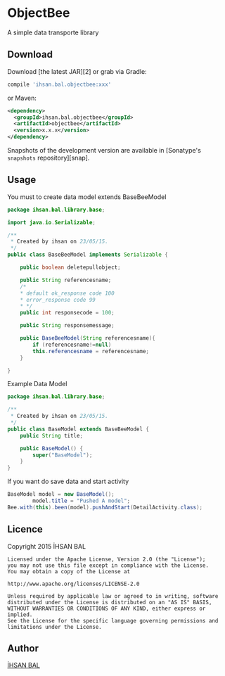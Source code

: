 ObjectBee
=======

A simple data transporte library


Download
--------

Download [the latest JAR][2] or grab via Gradle:
```groovy
compile 'ihsan.bal.objectbee:xxx'
```
or Maven:
```xml
<dependency>
  <groupId>ihsan.bal.objectbee</groupId>
  <artifactId>objectbee</artifactId>
  <version>x.x.x</version>
</dependency>
```

Snapshots of the development version are available in [Sonatype's `snapshots` repository][snap].



Usage
--------
You must to create data model extends BaseBeeModel
```java
package ihsan.bal.library.base;

import java.io.Serializable;

/**
 * Created by ihsan on 23/05/15.
 */
public class BaseBeeModel implements Serializable {

    public boolean deletepullobject;

    public String referencesname;
    /*
    * default ok_response code 100
    * error_response code 99
    * */
    public int responsecode = 100;

    public String responsemessage;

    public BaseBeeModel(String referencesname){
        if (referencesname!=null)
        this.referencesname = referencesname;
    }

}
```
Example Data Model
```java
package ihsan.bal.library.base;

/**
 * Created by ihsan on 23/05/15.
 */
public class BaseModel extends BaseBeeModel {
    public String title;

    public BaseModel() {
        super("BaseModel");
    }
}
```

If you want do save data and start activity
```java
BaseModel model = new BaseModel();
        model.title = "Pushed A model";
Bee.with(this).been(model).pushAndStart(DetailActivity.class);
```



Licence
--------------
Copyright 2015 İHSAN BAL

    Licensed under the Apache License, Version 2.0 (the "License");
    you may not use this file except in compliance with the License.
    You may obtain a copy of the License at

    http://www.apache.org/licenses/LICENSE-2.0

    Unless required by applicable law or agreed to in writing, software
    distributed under the License is distributed on an "AS IS" BASIS,
    WITHOUT WARRANTIES OR CONDITIONS OF ANY KIND, either express or implied.
    See the License for the specific language governing permissions and
    limitations under the License.

Author
--------------
[İHSAN BAL](https://github.com/ihsanbal)
